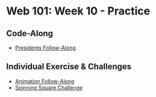 # Web 101: Week 10 - Practice

## Code-Along
- [Presidents Follow-Along](PresidentsFollowAlong.md)

## Individual Exercise & Challenges
- [Animation Follow-Along](AnimationFollowAlong.md)
- [Spinning Square Challenge](SpinningSquareChallenge.md)